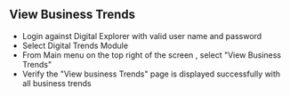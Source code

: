 ## View Business Trends 

- Login against Digital Explorer with valid user name and password 
- Select Digital Trends Module
- From Main menu on the top right of the screen , select "View Business Trends"
- Verify the "View business Trends" page is displayed successfully with all business trends


